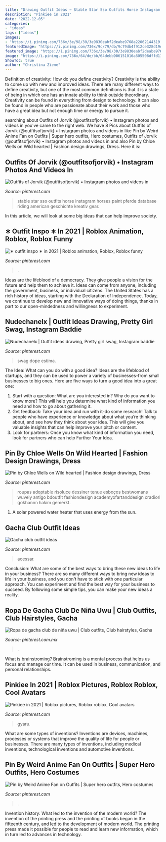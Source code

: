 ```yaml
---
title: "Drawing Outfit Ideas ~ Stable Star Sso Outfits Horse Instagram Horses Paint Pferde Database Riding American Geschichte Kreativ Gear"
description: "Pinkiee in 2021"
date: "2022-12-05"
categories:
- "ideas"
tags: ["ideas"]
images:
- "https://i.pinimg.com/736x/3e/98/30/3e9830eabf2deabe9768a22062144319.jpg"
featuredImage: "https://i.pinimg.com/736x/9c/79/db/9c79db4f912ce328d19dc3cd73cdf91c.jpg"
featured_image: "https://i.pinimg.com/736x/3e/98/30/3e9830eabf2deabe9768a22062144319.jpg"
image: "https://i.pinimg.com/736x/64/de/bb/64debb906151016a805508dffd119c85.jpg"
ShowToc: true
author: "Christina Zieme"
---
```



Definition of creativity: How do you define creativity?
Creativity is the ability to come up with new and improved ideas. There are many different ways to define creativity, but one of the most common definitions is that it is a state of being in which one has an innate ability to think outside theordinary. Creativity can be found in everything from design to technology. It can also be found in people who are passionate about their work and those who have a great idea but not enough time or energy to pursue it.

	

		
searching about Outfits of Jorvik (@outfitsofjorvik) • Instagram photos and videos in you've came to the right web. We have 8 Pics about Outfits of Jorvik (@outfitsofjorvik) • Instagram photos and videos in like Pin by Weird Anime Fan on Outfits | Super hero outfits, Hero costumes, Outfits of Jorvik (@outfitsofjorvik) • Instagram photos and videos in and also Pin by Chloe Wells on Wild hearted | Fashion design drawings, Dress. Here it is:
		
    
## Outfits Of Jorvik (@outfitsofjorvik) • Instagram Photos And Videos In

<img loading=lazy src="https://i.pinimg.com/736x/9c/79/db/9c79db4f912ce328d19dc3cd73cdf91c.jpg" onerror="this.onerror=null;this.src='https://tse1.mm.bing.net/th?id=OIP.VsvllzcWZ-kzkA5gfc2sIQHaHa&amp;pid=15.1';" alt="Outfits of Jorvik (@outfitsofjorvik) • Instagram photos and videos in">

_Source: pinterest.com_

>stable star sso outfits horse instagram horses paint pferde database riding american geschichte kreativ gear. 

	

In this article, we will look at some big ideas that can help improve society.

    
## ∗ Outfit Inspo ∗ In 2021 | Roblox Animation, Roblox, Roblox Funny

<img loading=lazy src="https://i.pinimg.com/736x/4a/1d/b8/4a1db8509f14949894571eec129cdaa5.jpg" onerror="this.onerror=null;this.src='https://tse3.mm.bing.net/th?id=OIP.3jUtdp68QhO2tZAFA4EHWQHaNK&amp;pid=15.1';" alt="∗ outfit inspo ∗ in 2021 | Roblox animation, Roblox, Roblox funny">

_Source: pinterest.com_

>. 

	

Ideas are the lifeblood of a democracy. They give people a vision for the future and help them to achieve it. Ideas can come from anyone, including the government, business, or individual citizens. The United States has a rich history of ideas, starting with the Declaration of Independence. Today, we continue to develop new and innovative ways of doing things, thanks in part to our open-mindedness and willingness to experiment.

    
## Nudechanelx | Outfit Ideas Drawing, Pretty Girl Swag, Instagram Baddie

<img loading=lazy src="https://i.pinimg.com/736x/4e/6a/e0/4e6ae02ecebf35a35fc414a0436572eb--fashion-dolls-female-fashion.jpg" onerror="this.onerror=null;this.src='https://tse3.mm.bing.net/th?id=OIP.OnwByFNCo3ehsrE5-4zV3AHaJ5&amp;pid=15.1';" alt="Nudechanelx | Outfit ideas drawing, Pretty girl swag, Instagram baddie">

_Source: pinterest.com_

>swag dope estima. 

	

The Idea: What can you do with a good idea?
Ideas are the lifeblood of startups, and they can be used to power a variety of businesses-from small businesses to big ones. Here are five ways to turn a good idea into a great one:
1. Start with a question: What are you interested in? Why do you want to know more? This will help you determine what kind of information you need and how to go about gathering it.
2. Get feedback: Take your idea and run with it-do some research! Talk to people who have experience or knowledge about what you’re thinking about, and see how they think about your idea. This will give you valuable insights that can help improve your pitch or content.
3. Look for partners: Once you know what kind of information you need, look for partners who can help Further Your Idea.

    
## Pin By Chloe Wells On Wild Hearted | Fashion Design Drawings, Dress

<img loading=lazy src="https://i.pinimg.com/736x/3e/98/30/3e9830eabf2deabe9768a22062144319.jpg" onerror="this.onerror=null;this.src='https://tse1.mm.bing.net/th?id=OIP.RFjDLXQX479BWlzgGR1R5gAAAA&amp;pid=15.1';" alt="Pin by Chloe Wells on Wild hearted | Fashion design drawings, Dress">

_Source: pinterest.com_

>roupas adoptable risoluce dessiner tenue esboços bestwomans wuvely antigo bdoutfit fashiondesign academyofartanddesign cradiori gokhannn hakim gemerkt. 

	

1. A solar powered water heater that uses energy from the sun.

    
## Gacha Club Outfit Ideas

<img loading=lazy src="https://i.pinimg.com/736x/43/0c/bf/430cbf635ef3f9cb01fd6dade3313538.jpg" onerror="this.onerror=null;this.src='https://tse2.mm.bing.net/th?id=OIP.ATEpWDXebAgfuYAqV0_w_wHaFU&amp;pid=15.1';" alt="Gacha club outfit ideas">

_Source: pinterest.com_

>acessar. 

	

Conclusion: What are some of the best ways to bring these new ideas to life in your business?
There are so many different ways to bring new ideas to life in your business, and you don't have to stick with one particular approach. You can experiment and find the best way for your business to succeed. By following some simple tips, you can make your new ideas a reality.

    
## Ropa De Gacha Club De Niña Uwu | Club Outfits, Club Hairstyles, Gacha

<img loading=lazy src="https://i.pinimg.com/736x/95/be/a5/95bea599f11c3a7742310268d593b037.jpg" onerror="this.onerror=null;this.src='https://tse3.mm.bing.net/th?id=OIP.dWPEQ99YHA900-uliIs14AHaHY&amp;pid=15.1';" alt="Ropa de gacha club de niña uwu | Club outfits, Club hairstyles, Gacha">

_Source: pinterest.com.mx_

>. 

	

What is brainstroming? Brainstroming is a mental process that helps us focus and manage our time. It can be used in business, communication, and personal relationships.

    
## Pinkiee In 2021 | Roblox Pictures, Roblox Roblox, Cool Avatars

<img loading=lazy src="https://i.pinimg.com/736x/2e/c0/47/2ec0474d9aa6208adb1d6186ddbca227.jpg" onerror="this.onerror=null;this.src='https://tse2.mm.bing.net/th?id=OIP.aEurISryJgBIZBmFqjs66wHaOc&amp;pid=15.1';" alt="Pinkiee in 2021 | Roblox pictures, Roblox roblox, Cool avatars">

_Source: pinterest.com_

>gyaru. 

	

What are some types of inventions?
Inventions are devices, machines, processes or systems that improve the quality of life for people or businesses. There are many types of inventions, including medical inventions, technological inventions and automotive inventions.

    
## Pin By Weird Anime Fan On Outfits | Super Hero Outfits, Hero Costumes

<img loading=lazy src="https://i.pinimg.com/736x/64/de/bb/64debb906151016a805508dffd119c85.jpg" onerror="this.onerror=null;this.src='https://tse2.mm.bing.net/th?id=OIP.OPuSDK_c9NLzzgVpcIFTFgHaKu&amp;pid=15.1';" alt="Pin by Weird Anime Fan on Outfits | Super hero outfits, Hero costumes">

_Source: pinterest.com_

>. 

	

Invention history: What led to the invention of the modern world?
The invention of the printing press and the printing of books began in the fifteenth century, and led to the development of modern world. The printing press made it possible for people to read and learn new information, which in turn led to advances in technology.

